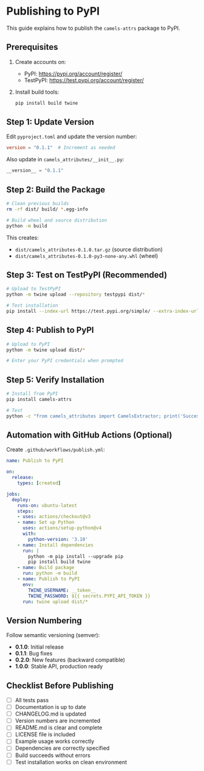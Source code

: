 # Publishing to PyPI

This guide explains how to publish the `camels-attrs` package to PyPI.

## Prerequisites

1. Create accounts on:
   - PyPI: https://pypi.org/account/register/
   - TestPyPI: https://test.pypi.org/account/register/

2. Install build tools:
   ```bash
   pip install build twine
   ```

## Step 1: Update Version

Edit `pyproject.toml` and update the version number:
```toml
version = "0.1.1"  # Increment as needed
```

Also update in `camels_attributes/__init__.py`:
```python
__version__ = "0.1.1"
```

## Step 2: Build the Package

```bash
# Clean previous builds
rm -rf dist/ build/ *.egg-info

# Build wheel and source distribution
python -m build
```

This creates:
- `dist/camels_attributes-0.1.0.tar.gz` (source distribution)
- `dist/camels_attributes-0.1.0-py3-none-any.whl` (wheel)

## Step 3: Test on TestPyPI (Recommended)

```bash
# Upload to TestPyPI
python -m twine upload --repository testpypi dist/*

# Test installation
pip install --index-url https://test.pypi.org/simple/ --extra-index-url https://pypi.org/simple camels-attributes
```

## Step 4: Publish to PyPI

```bash
# Upload to PyPI
python -m twine upload dist/*

# Enter your PyPI credentials when prompted
```

## Step 5: Verify Installation

```bash
# Install from PyPI
pip install camels-attrs

# Test
python -c "from camels_attributes import CamelsExtractor; print('Success!')"
```

## Automation with GitHub Actions (Optional)

Create `.github/workflows/publish.yml`:

```yaml
name: Publish to PyPI

on:
  release:
    types: [created]

jobs:
  deploy:
    runs-on: ubuntu-latest
    steps:
    - uses: actions/checkout@v3
    - name: Set up Python
      uses: actions/setup-python@v4
      with:
        python-version: '3.10'
    - name: Install dependencies
      run: |
        python -m pip install --upgrade pip
        pip install build twine
    - name: Build package
      run: python -m build
    - name: Publish to PyPI
      env:
        TWINE_USERNAME: __token__
        TWINE_PASSWORD: ${{ secrets.PYPI_API_TOKEN }}
      run: twine upload dist/*
```

## Version Numbering

Follow semantic versioning (semver):
- **0.1.0**: Initial release
- **0.1.1**: Bug fixes
- **0.2.0**: New features (backward compatible)
- **1.0.0**: Stable API, production ready

## Checklist Before Publishing

- [ ] All tests pass
- [ ] Documentation is up to date
- [ ] CHANGELOG.md is updated
- [ ] Version numbers are incremented
- [ ] README.md is clear and complete
- [ ] LICENSE file is included
- [ ] Example usage works correctly
- [ ] Dependencies are correctly specified
- [ ] Build succeeds without errors
- [ ] Test installation works on clean environment
